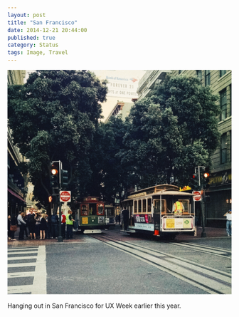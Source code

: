 ```yaml
---
layout: post
title: "San Francisco"
date: 2014-12-21 20:44:00
published: true
category: Status
tags: Image, Travel
---
```


<img src="/assets/2014/12/san-francisco.jpg" class="img-responsive" alt="UX Week 2014" />

Hanging out in San Francisco for UX Week earlier this year.
